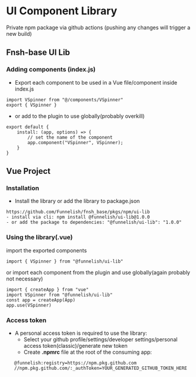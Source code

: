 # UI Component Library

Private npm package via github actions (pushing any changes will trigger a new build)

## Fnsh-base UI Lib
### Adding components (index.js)
- Export each component to be used in a Vue file/component inside index.js
```
import VSpinner from "@/components/VSpinner"
export { VSpinner }
```
- or add to the plugin to use globally(probably overkill)
```
export default {
    install: (app, options) => {
        // set the name of the component
        app.component("VSpinner", VSpinner);
    }
}
```
## Vue Project
### Installation
- Install the library or add the library to package.json
```
https://github.com/Funnelish/fnsh_base/pkgs/npm/ui-lib
- install via cli: npm install @funnelish/ui-lib@1.0.0
- or add the package to dependencies: "@funnelish/ui-lib": "1.0.0"
```
### Using the library(.vue)
import the exported components
```
import { VSpinner } from "@funnelish/ui-lib"
```
or import each component from the plugin and use globally(again probably not necessary)
```
import { createApp } from "vue"
import VSpinner from "@funnelish/ui-lib"
const app = createApp(App)
app.use(VSpinner)
```
### Access token
- A personal access token is required to use the library:
    - Select your github profile/settings/developer settings/personal access token(classic)/generate new token
    - Create **.npmrc** file at the root of the consuming app: 
```
   @funnelish:registry=https://npm.pkg.github.com
   //npm.pkg.github.com/:_authToken=YOUR_GENERATED_GITHUB_TOKEN_HERE
```
  